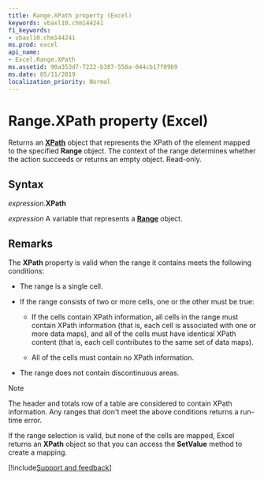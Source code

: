 ```yaml
---
title: Range.XPath property (Excel)
keywords: vbaxl10.chm144241
f1_keywords:
- vbaxl10.chm144241
ms.prod: excel
api_name:
- Excel.Range.XPath
ms.assetid: 90a353d7-7222-b387-558a-044cb17f09b9
ms.date: 05/11/2019
localization_priority: Normal
---
```



# Range.XPath property (Excel)

Returns an **[XPath](Excel.XPath.md)** object that represents the XPath of the element mapped to the specified **Range** object. The context of the range determines whether the action succeeds or returns an empty object. Read-only.


## Syntax

_expression_.**XPath**

_expression_ A variable that represents a **[Range](excel.range(object).md)** object.


## Remarks

The **XPath** property is valid when the range it contains meets the following conditions:

- The range is a single cell.
    
- If the range consists of two or more cells, one or the other must be true:
    
  - If the cells contain XPath information, all cells in the range must contain XPath information (that is, each cell is associated with one or more data maps), and all of the cells must have identical XPath content (that is, each cell contributes to the same set of data maps).
    
  - All of the cells must contain no XPath information.
    
- The range does not contain discontinuous areas.
    
> [!NOTE] 
> The header and totals row of a table are considered to contain XPath information. Any ranges that don't meet the above conditions returns a run-time error.

If the range selection is valid, but none of the cells are mapped, Excel returns an **XPath** object so that you can access the **SetValue** method to create a mapping.




[!include[Support and feedback](~/includes/feedback-boilerplate.md)]